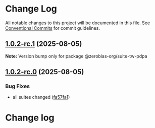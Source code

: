 # Change Log

All notable changes to this project will be documented in this file.
See [Conventional Commits](https://conventionalcommits.org) for commit guidelines.

## [1.0.2-rc.1](https://github.com/zerobias-org/suite/compare/@zerobias-org/suite-tw-pdpa@1.0.2-rc.0...@zerobias-org/suite-tw-pdpa@1.0.2-rc.1) (2025-08-05)

**Note:** Version bump only for package @zerobias-org/suite-tw-pdpa





## [1.0.2-rc.0](https://github.com/zerobias-org/suite/compare/@zerobias-org/suite-tw-pdpa@1.0.1...@zerobias-org/suite-tw-pdpa@1.0.2-rc.0) (2025-08-05)


### Bug Fixes

* all suites changed ([fa57fa1](https://github.com/zerobias-org/suite/commit/fa57fa1af7628003297df46b2d7740fe95bd2666))





# Change log
